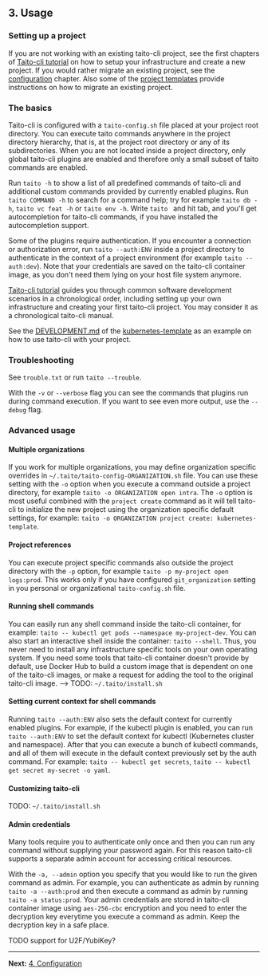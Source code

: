 ## 3. Usage

### Setting up a project

If you are not working with an existing taito-cli project, see the first chapters of [Taito-cli tutorial](https://github.com/TaitoUnited/taito-cli/tree/dev/docs/tutorial/README.md) on how to setup your infrastructure and create a new project. If you would rather migrate an existing project, see the [configuration](https://github.com/TaitoUnited/taito-cli/blob/dev/docs/manual/04-configuration.md) chapter. Also some of the [project templates](https://github.com/TaitoUnited/taito-cli/blob/dev/docs/templates.md##project-templates) provide instructions on how to migrate an existing project.

### The basics

Taito-cli is configured with a `taito-config.sh` file placed at your project root directory. You can execute taito commands anywhere in the project directory hierarchy, that is, at the project root directory or any of its subdirectories. When you are not located inside a project directory, only global taito-cli plugins are enabled and therefore only a small subset of taito commands are enabled.

Run `taito -h` to show a list of all predefined commands of taito-cli and additional custom commands provided by currently enabled plugins. Run `taito COMMAND -h` to search for a command help; try for example `taito db -h`, `taito vc feat -h` or `taito env -h`. Write `taito ` and hit tab, and you'll get autocompletion for taito-cli commands, if you have installed the autocompletion support.

Some of the plugins require authentication. If you encounter a connection or authorization error, run `taito --auth:ENV` inside a project directory to authenticate in the context of a project environment (for example `taito --auth:dev`). Note that your credentials are saved on the taito-cli container image, as you don't need them lying on your host file system anymore.

[Taito-cli tutorial](https://github.com/TaitoUnited/taito-cli/tree/dev/docs/tutorial/README.md) guides you through common software development scenarios in a chronological order, including setting up your own infrastructure and creating your first taito-cli project. You may consider it as a chronological taito-cli manual.

See the [DEVELOPMENT.md](https://github.com/TaitoUnited/server-template/blob/master/DEVELOPMENT.md) of the [kubernetes-template](https://github.com/TaitoUnited/server-template) as an example on how to use taito-cli with your project.

### Troubleshooting

See `trouble.txt` or run `taito --trouble`.

With the `-v` or `--verbose` flag you can see the commands that plugins run during command execution. If you want to see even more output, use the `--debug` flag.

### Advanced usage

#### Multiple organizations

If you work for multiple organizations, you may define organization specific overrides in `~/.taito/taito-config-ORGANIZATION.sh` file. You can use these setting with the `-o` option when you execute a command outside a project directory, for example `taito -o ORGANIZATION open intra`. The `-o` option is most useful combined with the `project create` command as it will tell taito-cli to initialize the new project using the organization specific default settings, for example: `taito -o ORGANIZATION project create: kubernetes-template`.

#### Project references

You can execute project specific commands also outside the project directory with the `-p` option, for example `taito -p my-project open logs:prod`. This works only if you have configured `git_organization` setting in you personal or organizational `taito-config.sh` file.

#### Running shell commands

You can easily run any shell command inside the taito-cli container, for example: `taito -- kubectl get pods --namespace my-project-dev`. You can also start an interactive shell inside the container: `taito --shell`. Thus, you never need to install any infrastructure specific tools on your own operating system. If you need some tools that taito-cli container doesn't provide by default, use Docker Hub to build a custom image that is dependent on one of the taito-cli images, or make a request for adding the tool to the original taito-cli image. --> TODO: `~/.taito/install.sh`

#### Setting current context for shell commands

Running `taito --auth:ENV` also sets the default context for currently enabled plugins. For example, if the kubectl plugin is enabled, you can run `taito --auth:ENV` to set the default context for kubectl (Kubernetes cluster and namespace). After that you can execute a bunch of kubectl commands, and all of them will execute in the default context previously set by the auth command. For example: `taito -- kubectl get secrets`, `taito -- kubectl get secret my-secret -o yaml`.

#### Customizing taito-cli

TODO: `~/.taito/install.sh`

#### Admin credentials

Many tools require you to authenticate only once and then you can run any command without supplying your password again. For this reason taito-cli supports a separate admin account for accessing critical resources.

With the `-a, --admin` option you specify that you would like to run the given command as admin. For example, you can authenticate as admin by running `taito -a --auth:prod` and then execute a command as admin by running `taito -a status:prod`. Your admin credentials are stored in taito-cli container image using `aes-256-cbc` encryption and you need to enter the decryption key everytime you execute a command as admin. Keep the decryption key in a safe place.

TODO support for U2F/YubiKey?

---

**Next:** [4. Configuration](04-configuration.md)
